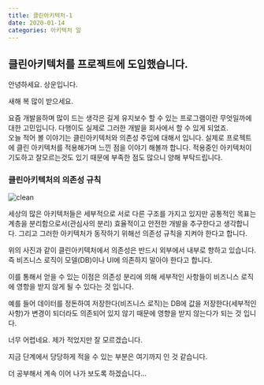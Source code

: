 ```yaml
---
title: 클린아키텍처-1
date: 2020-01-14
categories: 아키텍처 일 
---
```

## 클린아키텍처를 프로젝트에 도입했습니다.
안녕하세요. 상운입니다.

새해 복 많이 받으세요.


요즘 개발을하며 많이 드는 생각은 길게 유지보수 할 수 있는 프로그램이란 무엇일까에 대한 고민입니다. 다행이도 실제로 그러한 개발을 회사에서 할 수 있게 되었죠.  
오늘 적어 볼 이야기는 클린아키텍처와 의존성 주입에 대해서 입니다.
실제로 프로젝트에 클린 아키텍처를 적용해가며 느낀 점을 이야기 해볼까 합니다.
적용중인 아키텍처이기도하고 잘모르는것도 있기 때문에 부족한 점도 많으니 양해 부탁드립니다.

### 클린아키텍처의 의존성 규칙
![clean](https://kangsangun.github.io/images/clean.png)

세상의 많은 아키텍처들은 세부적으로 서로 다른 구조를 가지고 있지만 공통적인 목표는 계층을 분리함으로서(관심사의 분리) 효율적이고 안전한 개발을 추구한다고 생각합니다.
그리고 그러한 아키텍처가 동작하기 위해선 의존성 규칙을 지켜야 한다고 합니다.

위의 사진과 같이 클린아키텍처에서 의존성은 반드시 외부에서 내부로 향하고 있습니다.
즉 비즈니스 로직이 모델(DB)이나 UI에 의존하지 말아야 한다고 합니다.

이를 통해서 얻을 수 있는 이점은 의존성 분리에 의해 세부적인 사항들이 비즈니스 로직에 영항을 받지 않게 될 수 있다는 것 입니다.

예를 들어 데이터를 정돈하여 저장한다(비즈니스 로직)는 DB에 값을 저장한다(세부적인 사항)가 변경이 되더라도 의존되어 있지 않기 때문에 영향을 받지 않는다가 되는 것 입니다.

너무 어렵네요. 제가 적었지만 잘 모르겠습니다.

지금 단계에서 당당하게 적을 수 있는 부분은 여기까지 인 것 같습니다.

더 공부해서 계속 이어 나가 보도록 하겠습니다...
